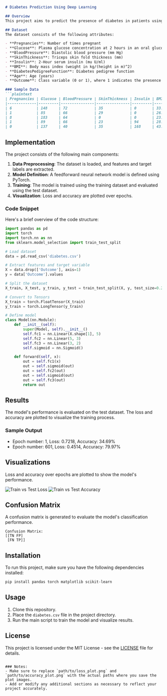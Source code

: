 ```markdown
# Diabetes Prediction Using Deep Learning

## Overview
This project aims to predict the presence of diabetes in patients using a deep learning model. The dataset used contains several medical attributes related to diabetes diagnosis, and the model is built using PyTorch.

## Dataset
The dataset consists of the following attributes:

- **Pregnancies**: Number of times pregnant
- **Glucose**: Plasma glucose concentration at 2 hours in an oral glucose tolerance test
- **BloodPressure**: Diastolic blood pressure (mm Hg)
- **SkinThickness**: Triceps skin fold thickness (mm)
- **Insulin**: 2-Hour serum insulin (mu U/ml)
- **BMI**: Body mass index (weight in kg/(height in m)^2)
- **DiabetesPedigreeFunction**: Diabetes pedigree function
- **Age**: Age (years)
- **Outcome**: Class variable (0 or 1), where 1 indicates the presence of diabetes

### Sample Data
```plaintext
| Pregnancies | Glucose | BloodPressure | SkinThickness | Insulin | BMI  | DiabetesPedigreeFunction | Age | Outcome |
|-------------|---------|---------------|---------------|---------|------|---------------------------|-----|---------|
| 6           | 148     | 72            | 35            | 0       | 33.6 | 0.627                     | 50  | 1       |
| 1           | 85      | 66            | 29            | 0       | 26.6 | 0.351                     | 31  | 0       |
| 8           | 183     | 64            | 0             | 0       | 23.3 | 0.672                     | 32  | 1       |
| 1           | 89      | 66            | 23            | 94      | 28.1 | 0.167                     | 21  | 0       |
| 0           | 137     | 40            | 35            | 168     | 43.1 | 2.288                     | 33  | 1       |
```

## Implementation
The project consists of the following main components:

1. **Data Preprocessing**: The dataset is loaded, and features and target labels are extracted.
2. **Model Definition**: A feedforward neural network model is defined using PyTorch.
3. **Training**: The model is trained using the training dataset and evaluated using the test dataset.
4. **Visualization**: Loss and accuracy are plotted over epochs.

### Code Snippet
Here's a brief overview of the code structure:

```python
import pandas as pd
import torch
import torch.nn as nn
from sklearn.model_selection import train_test_split

# Load dataset
data = pd.read_csv('diabetes.csv')

# Extract features and target variable
X = data.drop(['Outcome'], axis=1)
y = data['Outcome'].values

# Split the dataset
X_train, X_test, y_train, y_test = train_test_split(X, y, test_size=0.2, random_state=0, shuffle=False)

# Convert to Tensors
X_train = torch.FloatTensor(X_train)
y_train = torch.LongTensor(y_train)

# Define model
class Model(nn.Module):
    def __init__(self):
        super(Model, self).__init__()
        self.fc1 = nn.Linear(X.shape[1], 5)
        self.fc2 = nn.Linear(5, 3)
        self.fc3 = nn.Linear(3, 2)
        self.sigmoid = nn.Sigmoid()

    def forward(self, x):
        out = self.fc1(x)
        out = self.sigmoid(out)
        out = self.fc2(out)
        out = self.sigmoid(out)
        out = self.fc3(out)
        return out
```

## Results
The model's performance is evaluated on the test dataset. The loss and accuracy are plotted to visualize the training process.

### Sample Output
- Epoch number: 1, Loss: 0.7218, Accuracy: 34.69%
- Epoch number: 601, Loss: 0.4514, Accuracy: 79.97%

## Visualizations
Loss and accuracy over epochs are plotted to show the model's performance.

![Train vs Test Loss](path/to/loss_plot.png)
![Train vs Test Accuracy](path/to/accuracy_plot.png)

## Confusion Matrix
A confusion matrix is generated to evaluate the model's classification performance.

```plaintext
Confusion Matrix:
[[TN FP]
 [FN TP]]
```

## Installation
To run this project, make sure you have the following dependencies installed:

```bash
pip install pandas torch matplotlib scikit-learn
```

## Usage
1. Clone this repository.
2. Place the `diabetes.csv` file in the project directory.
3. Run the main script to train the model and visualize results.

## License
This project is licensed under the MIT License - see the [LICENSE](LICENSE) file for details.
```

### Notes:
- Make sure to replace `path/to/loss_plot.png` and `path/to/accuracy_plot.png` with the actual paths where you save the plot images.
- Add or modify any additional sections as necessary to reflect your project accurately.
